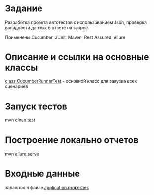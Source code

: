 # Задание
Разработка проекта автотестов с использованием Json, проверка валидности данных в ответе на запрос. 

Применены Cucumber, JUnit, Maven, Rest Assured, Allure

# Описание и ссылки на основные классы
[class CucumberRunnerTest](src/test/java/runner/CucumberRunnerTest.java) - основной класс для запуска  всех сценариев

# Запуск тестов
mvn clean test

# Построение локально отчетов
mvn allure:serve

# Входные данные
задаются в файле [application.properties](src/test/resources/application.properties)
